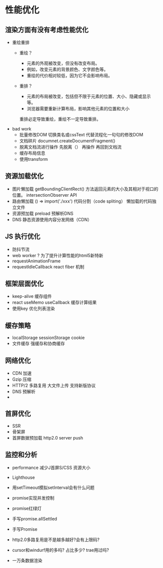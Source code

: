# 性能优化
  
## 渲染方面有没有考虑性能优化
  - 重绘重排
    - 重绘？
      - 元素的外观被改变，但没有改变布局。
      - 例如，改变元素的背景颜色、文字颜色等。
      - 重绘的代价相对较低，因为它不会影响布局。
    - 重排？
      - 元素的布局被改变，包括但不限于元素的位置、大小、隐藏或显示等。
      - 浏览器需要重新计算布局，影响其他元素的位置和大小

      重排必定导致重绘，重绘不一定导致重排。
  - bad work
    - 批量修改DOM
      切换类名或cssText 代替流程化一句句的修改DOM
    - 文档碎片
      documnet.createDocumentFragment()
    - 脱离文档流进行操作
      先脱离（）
      再操作
      再回到文档流
    - 缓存布局信息
    - 使用transform

## 资源加载优化
  - 图片懒加载
    getBoundingClientRect() 方法返回元素的大小及其相对于视口的位置。
    intersectionObserver API
  - 路由懒加载
    () => import('./xxx')
    代码分割（code spliting） 懒加载的代码独立文件
  - 资源预加载 preload
    预解析DNS
    <link rel="dns-prefetch" href="//mo.m.taobao.com">
  - DNS 静态资源使用内容分发网络（CDN）
   

## JS 执行优化
  - 防抖节流
  - web worker ? 为了提升计算性能的html5新特新
  - requestAnimationFrame 
  - requestIdleCallback  react fiber 机制
  

## 框架层面优化
  - keep-alive 缓存组件
  - react useMemo useCallback 缓存计算结果
  - 使用key 优化列表渲染
  

## 缓存策略
  - localStorage sessionStorage cookie
  - 文件缓存 强缓存和协商缓存

## 网络优化
  - CDN 加速
  - Gzip 压缩
  - HTTP/2 多路复用 大文件上传 支持新版协议
  - DNS 预解析
  - 

## 首屏优化
  - SSR
  - 骨架屏
  - 首屏数据预加载  http2.0 server push
  
## 监控和分析
  - performance
    减少J首屏S/CSS 资源大小
  -  Lighthouse
  




- 用setTimeout模拟setInterval会有什么问题
- promise实现并发控制
- promise红绿灯
- 手写promise.allSettled
- 手写Promise
- http2.0多路复用是不是越多越好?会有上限码?
- cursor和windurf用的多吗? 占比多少? trae用过吗?






- 一万条数据渲染

   
    
    
    




      